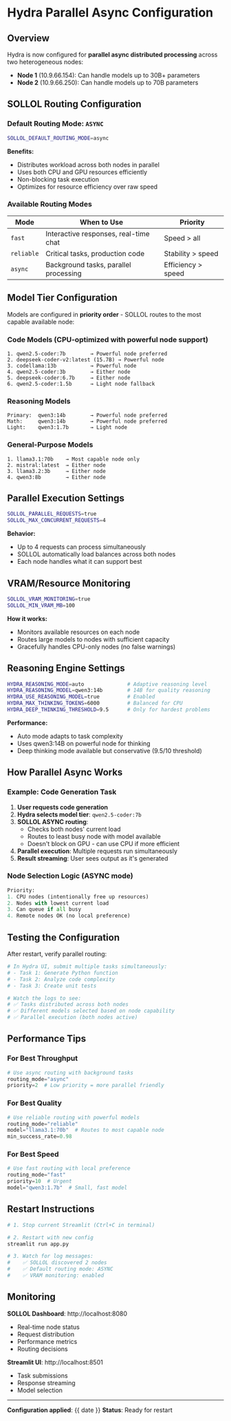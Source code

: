 # Hydra Parallel Async Configuration

## Overview
Hydra is now configured for **parallel async distributed processing** across two heterogeneous nodes:
- **Node 1** (10.9.66.154): Can handle models up to 30B+ parameters
- **Node 2** (10.9.66.250): Can handle models up to 70B parameters

## SOLLOL Routing Configuration

### Default Routing Mode: `ASYNC`
```bash
SOLLOL_DEFAULT_ROUTING_MODE=async
```

**Benefits:**
- Distributes workload across both nodes in parallel
- Uses both CPU and GPU resources efficiently
- Non-blocking task execution
- Optimizes for resource efficiency over raw speed

### Available Routing Modes

| Mode | When to Use | Priority |
|------|-------------|----------|
| `fast` | Interactive responses, real-time chat | Speed > all |
| `reliable` | Critical tasks, production code | Stability > speed |
| `async` | Background tasks, parallel processing | Efficiency > speed |

## Model Tier Configuration

Models are configured in **priority order** - SOLLOL routes to the most capable available node:

### Code Models (CPU-optimized with powerful node support)
```
1. qwen2.5-coder:7b        → Powerful node preferred
2. deepseek-coder-v2:latest (15.7B) → Powerful node
3. codellama:13b           → Powerful node
4. qwen2.5-coder:3b        → Either node
5. deepseek-coder:6.7b     → Either node
6. qwen2.5-coder:1.5b      → Light node fallback
```

### Reasoning Models
```
Primary:  qwen3:14b        → Powerful node preferred
Math:     qwen3:14b        → Powerful node preferred
Light:    qwen3:1.7b       → Light node
```

### General-Purpose Models
```
1. llama3.1:70b    → Most capable node only
2. mistral:latest  → Either node
3. llama3.2:3b     → Either node
4. qwen3:8b        → Either node
```

## Parallel Execution Settings

```bash
SOLLOL_PARALLEL_REQUESTS=true
SOLLOL_MAX_CONCURRENT_REQUESTS=4
```

**Behavior:**
- Up to 4 requests can process simultaneously
- SOLLOL automatically load balances across both nodes
- Each node handles what it can support best

## VRAM/Resource Monitoring

```bash
SOLLOL_VRAM_MONITORING=true
SOLLOL_MIN_VRAM_MB=100
```

**How it works:**
- Monitors available resources on each node
- Routes large models to nodes with sufficient capacity
- Gracefully handles CPU-only nodes (no false warnings)

## Reasoning Engine Settings

```bash
HYDRA_REASONING_MODE=auto              # Adaptive reasoning level
HYDRA_REASONING_MODEL=qwen3:14b        # 14B for quality reasoning
HYDRA_USE_REASONING_MODEL=true         # Enabled
HYDRA_MAX_THINKING_TOKENS=6000         # Balanced for CPU
HYDRA_DEEP_THINKING_THRESHOLD=9.5      # Only for hardest problems
```

**Performance:**
- Auto mode adapts to task complexity
- Uses qwen3:14B on powerful node for thinking
- Deep thinking mode available but conservative (9.5/10 threshold)

## How Parallel Async Works

### Example: Code Generation Task

1. **User requests code generation**
2. **Hydra selects model tier**: `qwen2.5-coder:7b`
3. **SOLLOL ASYNC routing**:
   - Checks both nodes' current load
   - Routes to least busy node with model available
   - Doesn't block on GPU - can use CPU if more efficient
4. **Parallel execution**: Multiple requests run simultaneously
5. **Result streaming**: User sees output as it's generated

### Node Selection Logic (ASYNC mode)

```python
Priority:
1. CPU nodes (intentionally free up resources)
2. Nodes with lowest current load
3. Can queue if all busy
4. Remote nodes OK (no local preference)
```

## Testing the Configuration

After restart, verify parallel routing:

```python
# In Hydra UI, submit multiple tasks simultaneously:
# - Task 1: Generate Python function
# - Task 2: Analyze code complexity
# - Task 3: Create unit tests

# Watch the logs to see:
# ✅ Tasks distributed across both nodes
# ✅ Different models selected based on node capability
# ✅ Parallel execution (both nodes active)
```

## Performance Tips

### For Best Throughput
```python
# Use async routing with background tasks
routing_mode="async"
priority=2  # Low priority = more parallel friendly
```

### For Best Quality
```python
# Use reliable routing with powerful models
routing_mode="reliable"
model="llama3.1:70b"  # Routes to most capable node
min_success_rate=0.98
```

### For Best Speed
```python
# Use fast routing with local preference
routing_mode="fast"
priority=10  # Urgent
model="qwen3:1.7b"  # Small, fast model
```

## Restart Instructions

```bash
# 1. Stop current Streamlit (Ctrl+C in terminal)

# 2. Restart with new config
streamlit run app.py

# 3. Watch for log messages:
#    ✅ SOLLOL discovered 2 nodes
#    ✅ Default routing mode: ASYNC
#    ✅ VRAM monitoring: enabled
```

## Monitoring

**SOLLOL Dashboard**: http://localhost:8080
- Real-time node status
- Request distribution
- Performance metrics
- Routing decisions

**Streamlit UI**: http://localhost:8501
- Task submissions
- Response streaming
- Model selection

---

**Configuration applied**: {{ date }}
**Status**: Ready for restart
